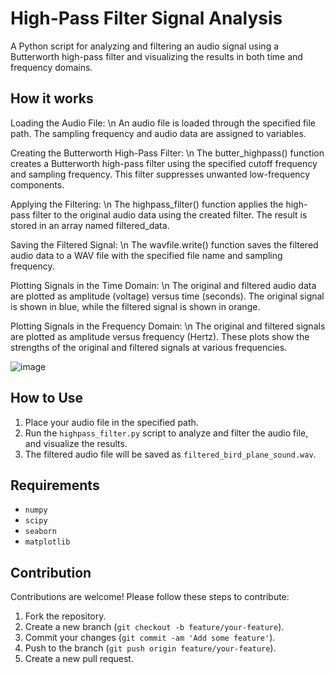 
# High-Pass Filter Signal Analysis

A Python script for analyzing and filtering an audio signal using a Butterworth high-pass filter and visualizing the results in both time and frequency domains.

## How it works

Loading the Audio File: \n
An audio file is loaded through the specified file path. The sampling frequency and audio data are assigned to variables.

Creating the Butterworth High-Pass Filter: \n
The butter_highpass() function creates a Butterworth high-pass filter using the specified cutoff frequency and sampling frequency. This filter suppresses unwanted low-frequency components.

Applying the Filtering: \n
The highpass_filter() function applies the high-pass filter to the original audio data using the created filter. The result is stored in an array named filtered_data.

Saving the Filtered Signal: \n
The wavfile.write() function saves the filtered audio data to a WAV file with the specified file name and sampling frequency.

Plotting Signals in the Time Domain: \n
The original and filtered audio data are plotted as amplitude (voltage) versus time (seconds). The original signal is shown in blue, while the filtered signal is shown in orange.

Plotting Signals in the Frequency Domain: \n
The original and filtered signals are plotted as amplitude versus frequency (Hertz). These plots show the strengths of the original and filtered signals at various frequencies.

![image](https://github.com/GalaxyBeer/highpass-filter-signal-analysis/assets/72799974/fdf69841-0375-4feb-b31c-465a5969ff6e)

## How to Use

1. Place your audio file in the specified path.
2. Run the `highpass_filter.py` script to analyze and filter the audio file, and visualize the results.
3. The filtered audio file will be saved as `filtered_bird_plane_sound.wav`.

## Requirements

- `numpy`
- `scipy`
- `seaborn`
- `matplotlib`

## Contribution

Contributions are welcome! Please follow these steps to contribute:

1. Fork the repository.
2. Create a new branch (`git checkout -b feature/your-feature`).
3. Commit your changes (`git commit -am 'Add some feature'`).
4. Push to the branch (`git push origin feature/your-feature`).
5. Create a new pull request.
